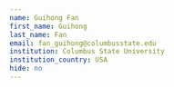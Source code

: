 ```yaml
---
name: Guihong Fan
first_name: Guihong
last_name: Fan
email: fan_guihong@columbusstate.edu
institution: Columbus State University
institution_country: USA
hide: no
---
```


